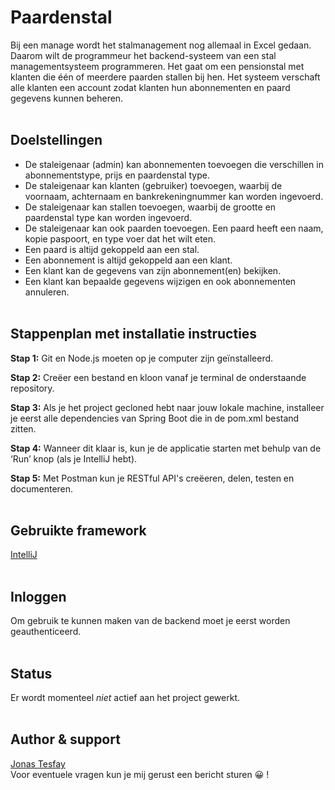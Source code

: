 # **Paardenstal**

Bij een manage wordt het stalmanagement nog allemaal in Excel gedaan. Daarom wilt de programmeur het
backend-systeem van een stal managementsysteem programmeren. Het gaat om een
pensionstal met klanten die één of meerdere paarden stallen bij hen. Het systeem verschaft
alle klanten een account zodat klanten hun abonnementen en paard gegevens kunnen
beheren.
<br/><br/>

## Doelstellingen
- De staleigenaar (admin) kan abonnementen toevoegen die verschillen in abonnementstype, prijs en paardenstal type.
- De staleigenaar kan klanten (gebruiker) toevoegen, waarbij de voornaam, achternaam en bankrekeningnummer kan worden ingevoerd.
- De staleigenaar kan stallen toevoegen, waarbij de grootte en paardenstal type kan worden ingevoerd.
- De staleigenaar kan ook paarden toevoegen. Een paard heeft een naam, kopie paspoort, en type voer dat het wilt eten.
- Een paard is altijd gekoppeld aan een stal.
- Een abonnement is altijd gekoppeld aan een klant.
- Een klant kan de gegevens van zijn abonnement(en) bekijken.
- Een klant kan bepaalde gegevens wijzigen en ook abonnementen annuleren.
<br/><br/>

## Stappenplan met installatie instructies
**Stap 1:**
Git en Node.js moeten op je computer zijn geïnstalleerd.

**Stap 2:**
Creëer een bestand en kloon vanaf je terminal de onderstaande repository.

**Stap 3:**
Als je het project gecloned hebt naar jouw lokale machine, installeer je eerst alle dependencies van Spring Boot die in de pom.xml bestand zitten.

**Stap 4:**
Wanneer dit klaar is, kun je de applicatie starten met behulp van de ‘Run’ knop (als je IntelliJ hebt).

**Stap 5:**
Met Postman kun je RESTful API's creëeren, delen, testen en documenteren.
<br/><br/>

## Gebruikte framework
[IntelliJ](https://www.jetbrains.com/idea/)
<br/><br/>

## Inloggen

Om gebruik te kunnen maken van de backend moet je eerst worden geauthenticeerd.<br/><br/>

## Status

Er wordt momenteel _niet_ actief aan het project gewerkt.
<br/><br/>

## Author & support

[Jonas Tesfay](https://www.linkedin.com/in/jonas-tesfay-963557173/)</br>
Voor eventuele vragen kun je mij gerust een bericht sturen 😀 !
